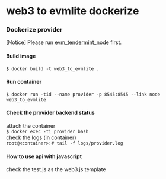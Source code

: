 # web3 to evmlite dockerize
### Dockerize provider

[Notice] Please run [evm_tendermint_node](https://github.com/BrianPHChen/evm_tendermint_node "evm_tendermint_node") first.

#### Build image
`$ docker build -t web3_to_evmlite .`

#### Run container
`$ docker run -tid --name provider -p 8545:8545 --link node web3_to_evmlite`

#### Check the provider backend status
attach the container  
`$ docker exec -ti provider bash`  
check the logs (in container)  
`root@<container>:# tail -f logs/provider.log`  
#### How to use api with javascript
check the test.js as the web3.js template